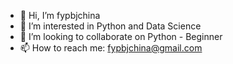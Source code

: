 - 👋 Hi, I’m fypbjchina
- 👀 I’m interested in Python and Data Science
- 💞️ I’m looking to collaborate on Python - Beginner
- 📫 How to reach me: fypbjchina@gmail.com

<!---
fypbjchina/fypbjchina is a ✨ special ✨ repository because its `README.md` (this file) appears on your GitHub profile.
You can click the Preview link to take a look at your changes.
--->
